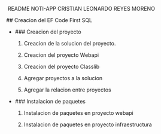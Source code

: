  README NOTI-APP CRISTIAN LEONARDO REYES MORENO

## Creacion del EF Code First SQL

- ### Creacion del proyecto
  
  1. Creacion de la solucion del proyecto.
    
  2. Creacion del proyecto Webapi
    
  3. Creacion del proyecto Classlib
    
  4. Agregar proyectos a la solucion
    
  5. Agregar la relacion entre proyectos
    
- ### Instalacion de paquetes
  
  1. Instalacion de paquetes en proyecto webapi
    
  2. Instalacion de paquetes en proyecto infraestructura